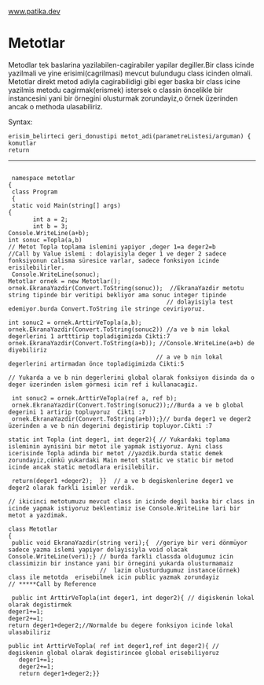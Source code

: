 www.patika.dev
# Metotlar


Metodlar tek baslarina yazilabilen-cagirabiler yapilar degiller.Bir class icinde yazilmali ve yine erisimi(cagrilmasi) mevcut bulundugu class icinden olmali.
Metotlar direkt metod adiyla cagirabilidigi gibi eger baska bir class icine yazilmis metodu cagirmak(erismek) istersek o classin öncelikle bir instancesini yani bir örnegini olusturmak zorundayiz,o örnek üzerinden ancak o methoda ulasabiliriz.

 Syntax:
 
  ```
  erisim_belirteci geri_donustipi metot_adi(parametreListesi/arguman) {
  komutlar
  return
  ```
  
 ---------------------------------------------------------------------------------------------------------

```

 namespace metotlar
{
 class Program
 {
 static void Main(string[] args)
{
       int a = 2;
       int b = 3;
Console.WriteLine(a+b);
int sonuc =Topla(a,b) 
// Metot Topla toplama islemini yapiyor ,deger 1=a deger2=b 
//Call by Value islemi : dolayisiyla deger 1 ve deger 2 sadece fonksiyonun calisma süresice varlar, sadece fonksiyon icinde erisilebilirler.
 Console.WriteLine(sonuc);
Metotlar ornek = new Metotlar();
ornek.EkranaYazdir(Convert.ToString(sonuc));  //EkranaYazdir metotu string tipinde bir veritipi bekliyor ama sonuc integer tipinde 
                                             // dolayisiyla test edemiyor.burda Convert.ToString ile stringe ceviriyoruz.

int sonuc2 = ornek.ArttirVeTopla(a,b); 
ornek.EkranaYazdir(Convert.ToString(sonuc2)) //a ve b nin lokal degerlerini 1 artttirip topladigimizda Cikti:7
ornek.EkranaYazdir(Convert.ToString(a+b)); //Console.WriteLine(a+b) de diyebiliriz
                                          // a ve b nin lokal degerlerini artirmadan önce topladigimizda Cikti:5

// Yukarda a ve b nin degerlerini global olarak fonksiyon disinda da o deger üzerinden islem görmesi icin ref i kullanacagiz.

 int sonuc2 = ornek.ArttirVeTopla(ref a, ref b); 
 ornek.EkranaYazdir(Convert.ToString(sonuc2));//Burda a ve b global degerini 1 artirip topluyoruz  Cikti :7
 ornek.EkranaYazdir(Convert.ToString(a+b));}// burda deger1 ve deger2 üzerinden a ve b nin degerini degistirip topluyor.Cikti :7 

static int Topla (int deger1, int deger2){ // Yukardaki toplama isleminin aynisini bir metot ile yapmak istiyoruz. Ayni class icerisinde Topla adinda bir metot //yazdik.burda static demek zorundayiz,cünkü yukardaki Main metot static ve static bir metod icinde ancak static metodlara erisilebilir.
 
 return(deger1 +deger2);  }}  // a ve b degiskenlerine deger1 ve deger2 olarak farkli isimler verdik.
 
// ikicinci metotumuzu mevcut class in icinde degil baska bir class in icinde yapmak istiyoruz beklentimiz ise Console.WriteLine lari bir metot a yazdimak.

class Metotlar
{ 
 public void EkranaYazdir(string veri);{  //geriye bir veri dönmüyor sadece yazma islemi yapiyor dolayisiyla void olacak
Console.WriteLine(veri);} // burda farkli classda oldugumuz icin classimizin bir instance yani bir örnegini yukarda olusturmamaiz 
                          //  lazim olusturdugumuz instance(örnek) class ile metotda  erisebilmek icin public yazmak zorundayiz
// *****Call by Reference 

 public int ArttirVeTopla(int deger1, int deger2){ // digiskenin lokal olarak degistirmek 
deger1+=1;
deger2+=1;
return deger1+deger2;//Normalde bu degere fonksiyon icinde lokal ulasabiliriz

public int ArttirVeTopla( ref int deger1,ref int deger2){ // degiskenin global olarak degistirincee global erisebiliyoruz 
   deger1+=1;
   deger2+=1;
   return deger1+deger2;}}            
```
